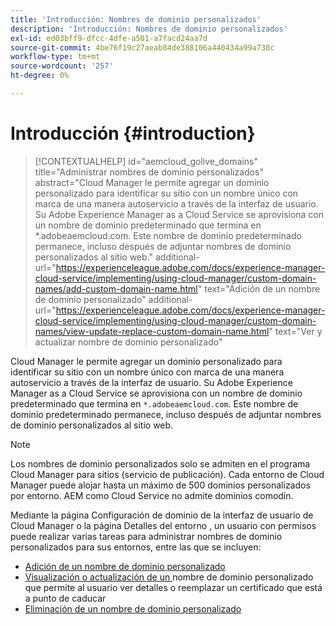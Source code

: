 ```yaml
---
title: 'Introducción: Nombres de dominio personalizados'
description: 'Introducción: Nombres de dominio personalizados'
exl-id: ed03bff9-dfcc-4dfe-a501-a7facd24aa7d
source-git-commit: 4be76f19c27aeab84de388106a440434a99a738c
workflow-type: tm+mt
source-wordcount: '257'
ht-degree: 0%

---
```


# Introducción {#introduction}

>[!CONTEXTUALHELP]
>id="aemcloud_golive_domains"
>title="Administrar nombres de dominio personalizados"
>abstract="Cloud Manager le permite agregar un dominio personalizado para identificar su sitio con un nombre único con marca de una manera autoservicio a través de la interfaz de usuario. Su Adobe Experience Manager as a Cloud Service se aprovisiona con un nombre de dominio predeterminado que termina en *.adobeaemcloud.com. Este nombre de dominio predeterminado permanece, incluso después de adjuntar nombres de dominio personalizados al sitio web."
>additional-url="https://experienceleague.adobe.com/docs/experience-manager-cloud-service/implementing/using-cloud-manager/custom-domain-names/add-custom-domain-name.html" text="Adición de un nombre de dominio personalizado"
>additional-url="https://experienceleague.adobe.com/docs/experience-manager-cloud-service/implementing/using-cloud-manager/custom-domain-names/view-update-replace-custom-domain-name.html" text="Ver y actualizar nombre de dominio personalizado"

Cloud Manager le permite agregar un dominio personalizado para identificar su sitio con un nombre único con marca de una manera autoservicio a través de la interfaz de usuario. Su Adobe Experience Manager as a Cloud Service se aprovisiona con un nombre de dominio predeterminado que termina en `*.adobeaemcloud.com`. Este nombre de dominio predeterminado permanece, incluso después de adjuntar nombres de dominio personalizados al sitio web.

>[!NOTE]
>Los nombres de dominio personalizados solo se admiten en el programa Cloud Manager para sitios (servicio de publicación). Cada entorno de Cloud Manager puede alojar hasta un máximo de 500 dominios personalizados por entorno. AEM como Cloud Service no admite dominios comodín.

Mediante la página Configuración de dominio de la interfaz de usuario de Cloud Manager o la página Detalles del entorno , un usuario con permisos puede realizar varias tareas para administrar nombres de dominio personalizados para sus entornos, entre las que se incluyen:

* [Adición de un nombre de dominio personalizado](/help/implementing/cloud-manager/custom-domain-names/add-custom-domain-name.md)
* [Visualización o actualización de un ](/help/implementing/cloud-manager/custom-domain-names/view-update-replace-custom-domain-name.md) nombre de dominio personalizado que permite al usuario ver detalles o reemplazar un certificado que está a punto de caducar
* [Eliminación de un nombre de dominio personalizado](/help/implementing/cloud-manager/custom-domain-names/delete-custom-domain-name.md)
